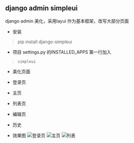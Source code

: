 django admin simpleui
-----
django admin 美化，采用layui 作为基本框架，改写大部分页面

+ 安装
> pip install django-simpleui
+ 项目 settings.py 的INSTALLED_APPS 第一行加入
> `simpleui`

+ 美化页面
 + 登录页
 + 主页
 + 列表页
 + 编辑页
 + 历史
 
+ 效果图
![登录页](https://github.com/newpanjing/simpleui/blob/master/images/登录页.png)
![主页](https://github.com/newpanjing/simpleui/blob/master/images/主页.png)
![列表](https://github.com/newpanjing/simpleui/blob/master/images/列表页.png)

 
